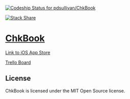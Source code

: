 [ ![Codeship Status for pdsullivan/ChkBook](https://codeship.com/projects/ae3d0600-a561-0132-8c98-6e676e1a86e3/status)](https://codeship.com/projects/49546)

[![Stack Share](http://img.shields.io/badge/tech-stack-0690fa.svg?style=flat)](http://stackshare.io/pdsullivan/chkbook-app)





[ChkBook](http://pdsullivan.github.io/ChkBook/)
=======

[Link to iOS App Store](https://itunes.apple.com/us/app/chkbook/id927749479?ls=1&mt=8)

[Trello Board](https://trello.com/b/e9qm7kKX)

## License

ChkBook is licensed under the MIT Open Source license.
